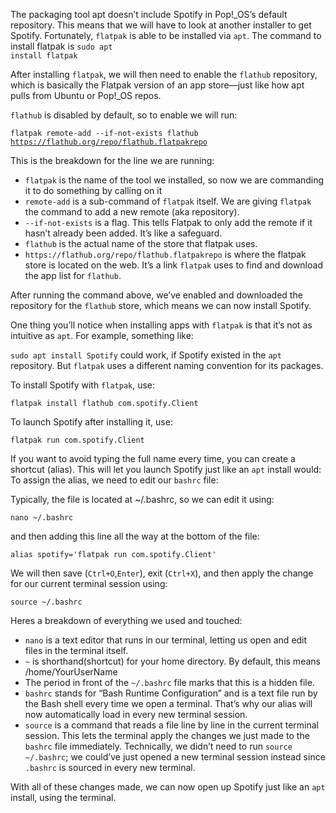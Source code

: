 The packaging tool apt doesn’t include Spotify in Pop!_OS’s default repository. This means that we will have to look at another installer to get Spotify. Fortunately, `flatpak` is able to be installed via `apt`.
The command to install flatpak is
<code>sudo apt install flatpak</code>

After installing `flatpak`, we will then need to enable the `flathub` repository, which is basically the Flatpak version of an app store—just like how apt pulls from Ubuntu or Pop!_OS repos. 

`flathub` is disabled by default, so to enable we will run:

<code>flatpak remote-add --if-not-exists flathub https://flathub.org/repo/flathub.flatpakrepo</code>

This is the breakdown for the line we are running:
- `flatpak` is the name of the tool we installed, so now we are commanding it to do something by calling on it
- `remote-add` is a sub-command of `flatpak` itself. We are giving `flatpak` the command to add a new remote (aka repository).
- `--if-not-exists` is a flag. This tells Flatpak to only add the remote if it hasn’t already been added. It’s like a safeguard.
- `flathub` is the actual name of the store that flatpak uses.
- `https://flathub.org/repo/flathub.flatpakrepo` is where the flatpak store is located on the web. It’s a link `flatpak` uses to find and download the app list for `flathub`.

After running the command above, we’ve enabled and downloaded the repository for the `flathub` store, which means we can now install Spotify.

One thing you’ll notice when installing apps with `flatpak` is that it’s not as intuitive as `apt`. For example, something like:

<code>sudo apt install Spotify</code>
could work, if Spotify existed in the `apt` repository. But `flatpak` uses a different naming convention for its packages.

To install Spotify with `flatpak`, use:

<code>flatpak install flathub com.spotify.Client</code>

To launch Spotify after installing it, use:

<code>flatpak run com.spotify.Client</code>

If you want to avoid typing the full name every time, you can create a shortcut (alias). This will let you launch Spotify just like an `apt` install would:
To assign the alias, we need to edit our `bashrc` file:

Typically, the file is located at ~/.bashrc, so we can edit it using:

<code>nano ~/.bashrc</code>

and then adding this line all the way at the bottom of the file:

<code>alias spotify='flatpak run com.spotify.Client'</code>

We will then save (`Ctrl+O`,`Enter`), exit (`Ctrl+X`), and then apply the change for our current terminal session using:

<code>source ~/.bashrc</code>

Heres a breakdown of everything we used and touched:
- `nano` is a text editor that runs in our terminal, letting us open and edit files in the terminal itself.
- `~` is shorthand(shortcut) for your home directory. By default, this means /home/YourUserName
- The period in front of the `~/.bashrc` file marks that this is a hidden file. 
- `bashrc` stands for “Bash Runtime Configuration” and is a text file run by the Bash shell every time we open a terminal. That’s why our alias will now automatically load in every new terminal session.
- `source` is a command that reads a file line by line in the current terminal session. This lets the terminal apply the changes we just made to the `bashrc` file immediately. Technically, we didn’t need to run <code>source ~/.bashrc</code>; we could’ve just opened a new terminal session instead since `.bashrc` is sourced in every new terminal.

With all of these changes made, we can now open up Spotify just like an `apt` install, using the terminal.
